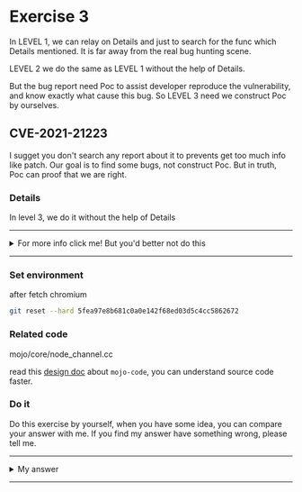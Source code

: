 # Exercise 3

In LEVEL 1, we can relay on Details and just to search for the func which Details mentioned. It is far away from the real bug hunting scene.

LEVEL 2 we do the same as LEVEL 1 without the help of Details.

But the bug report need Poc to assist developer reproduce the vulnerability, and know exactly what cause this bug. So LEVEL 3 need we construct Poc by ourselves.

## CVE-2021-21223
I sugget you don't search any report about it to prevents get too much info like patch. Our goal is to find some bugs, not construct Poc. But in truth, Poc can proof that we are right.



### Details

In level 3, we do it without the help of Details


---------

<details>
  <summary>For more info click me! But you'd better not do this</summary>

  https://bugs.chromium.org/p/chromium/issues/detail?id=1195308

</details>

--------

### Set environment

after fetch chromium
```sh
git reset --hard 5fea97e8b681c0a0e142f68ed03d5c4cc5862672
```



### Related code

mojo/core/node_channel.cc
<!-- mojo/core/node_channel.h
mojo/core/node_controller.cc
mojo/core/user_message_impl.cc -->

read this [design doc](https://chromium.googlesource.com/chromium/src/+/6740adb28374ddeee13febfd5e5d20cb8a365979/mojo/core#mojo-core-overview) about `mojo-code`, you can understand source code faster.


### Do it
Do this exercise by yourself, when you have some idea, you can compare your answer with me. If you find my answer have something wrong, please tell me.


---------

<details>
  <summary>My answer</summary>

  I have notice one func, and this is the only func I suspect.
  ```c++
// static
void NodeChannel::GetEventMessageData(Channel::Message* message,
                                      void** data,
                                      size_t* num_data_bytes) {
  // NOTE: OnChannelMessage guarantees that we never accept a Channel::Message
  // with a payload of fewer than |sizeof(Header)| bytes.
  *data = reinterpret_cast<Header*>(message->mutable_payload()) + 1;
  *num_data_bytes = message->payload_size() - sizeof(Header);
}
  ```
  The **comment** reminds me, `NOTE: OnChannelMessage guarantees that we never accept a Channel::Message with a payload of fewer than |sizeof(Header)| bytes.`

  Can we make `message->payload_size()` less than `sizeof(Header)`? First we need bypass OnChannelMessage to get here.
  
</details>

--------

